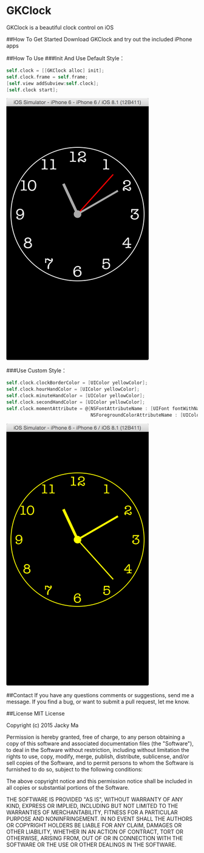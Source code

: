 # GKClock
GKClock is a beautiful clock control on iOS

##How To Get Started
Download GKClock and try out the included iPhone apps

##How To Use
###Init And Use Default Style：
```objective-c
self.clock = [[GKClock alloc] init];
self.clock.frame = self.frame;
[self.view addSubview:self.clock];
[self.clock start];
 ```
 <img src="https://raw.githubusercontent.com/HelloJacky/GKClock/master/ReadmeResources/default_style.png">
 
###Use Custom Style：
 
```objective-c
self.clock.clockBorderColor = [UIColor yellowColor];
self.clock.hourHandColor = [UIColor yellowColor];
self.clock.minuteHandColor = [UIColor yellowColor];
self.clock.secondHandColor = [UIColor yellowColor];
self.clock.momentAttribute = @{NSFontAttributeName : [UIFont fontWithName:@"American Typewriter" size:35],
                               NSForegroundColorAttributeName : [UIColor yellowColor]};
```

<img src="https://raw.githubusercontent.com/HelloJacky/GKClock/master/ReadmeResources/custom_style.png">

##Contact
If you have any questions comments or suggestions, send me a message. If you find a bug, or want to submit a pull request, let me know.

##License
MIT License

Copyright (c) 2015 Jacky Ma

Permission is hereby granted, free of charge, to any person obtaining a copy of this software and associated documentation files (the
"Software"), to deal in the Software without restriction, including without limitation the rights to use, copy, modify, merge, publish, distribute, sublicense, and/or sell copies of the Software, and to permit persons to whom the Software is furnished to do so, subject to
the following conditions:

The above copyright notice and this permission notice shall be included in all copies or substantial portions of the Software.

THE SOFTWARE IS PROVIDED "AS IS", WITHOUT WARRANTY OF ANY KIND, EXPRESS OR IMPLIED, INCLUDING BUT NOT LIMITED TO THE WARRANTIES OF MERCHANTABILITY, FITNESS FOR A PARTICULAR PURPOSE AND NONINFRINGEMENT. IN NO EVENT SHALL THE AUTHORS OR COPYRIGHT HOLDERS BE LIABLE FOR ANY CLAIM, DAMAGES OR OTHER LIABILITY, WHETHER IN AN ACTION OF CONTRACT, TORT OR OTHERWISE, ARISING FROM, OUT OF OR IN CONNECTION WITH THE SOFTWARE OR THE USE OR OTHER DEALINGS IN THE SOFTWARE.

 
